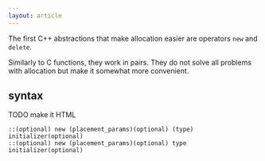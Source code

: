 ```yaml
---
layout: article
---
```


The first C++ abstractions that make allocation easier are operators `new` and `delete`.

Similarly to C functions, they work in pairs. They do not solve all problems with allocation but make it somewhat more convenient.

## syntax

TODO make it HTML

```
::(optional) new (placement_params)(optional) (type) initializer(optional)
::(optional) new (placement_params)(optional) type initializer(optional)
```
